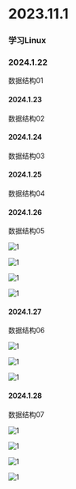# 2023.11.1

### 学习Linux

### 2024.1.22

数据结构01

#### 2024.1.23

数据结构02

#### 2024.1.24

数据结构03

#### 2024.1.25

数据结构04

#### 2024.1.26

数据结构05

![1](./021.jpg)

![1](./022.jpg)

![1](./023.jpg)

![1](./024.jpg)

#### 2024.1.27

数据结构06

![1](./025.jpg)

![1](./026.jpg)

![1](./027.jpg)

#### 2024.1.28

数据结构07

![1](./028.jpg)

![1](./029.jpg)

![1](./030.jpg)

![1](./031.jpg)

#### 
